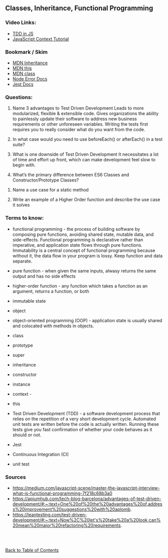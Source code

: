 ## Classes, Inheritance, Functional Programming

### Video Links:

- [TDD in JS](http://www.letscodejavascript.com/)
- [JavaScript Context Tutorial](https://www.youtube.com/watch?v=fjJoX9F_F5g)

### Bookmark / Skim

- [MDN Inheritance](https://developer.mozilla.org/en-US/docs/Web/JavaScript/Inheritance_and_the_prototype_chain)
- [MDN this](https://developer.mozilla.org/en-US/docs/Web/JavaScript/Reference/Operators/this)
- [MDN class](https://developer.mozilla.org/en-US/docs/Web/JavaScript/Reference/Classes)
- [Node Error Docs](https://nodejs.org/dist/latest-v6.x/docs/api/errors.html)
- [Jest Docs](https://jestjs.io/docs/en/getting-started)

### Questions:

1. Name 3 advantages to Test Driven Development
   Leads to more modularized, flexible & extensible code. Gives organizations the ability to painlessly update their software to address new business requirements or other unforeseen variables. Writing the tests first requires you to really consider what do you want from the code.

1. In what case would you need to use beforeEach() or afterEach() in a test suite?

1. What is one downside of Test Driven Development
   It necessitates a lot of time and effort up front, which can make development feel slow to begin with.

1. What’s the primary difference between ES6 Classes and Constructor/Prototype Classes?

1) Name a use case for a static method

1) Write an example of a Higher Order function and describe the use case it solves

### Terms to know:

- functional programming - the process of building software by composing pure functions, avoiding shared state, mutable data, and side-effects. Functional programming is declarative rather than imperative, and application state flows through pure functions. Immutability is a central concept of functional programming because without it, the data flow in your program is lossy. Keep function and data separate.

- pure function - when given the same inputs, alwasy returns the same output and has no side effects

- higher-order function - any function which takes a function as an argument, returns a function, or both

- immutable state

- object

- object-oriented programming (OOP) - application state is usually shared and colocated with methods in objects.
- class

- prototype

- super

- inheritance

- constructor

- instance

- context -

- this

- Test Driven Development (TDD) - a software development process that relies on the repetition of a very short development cycle. Automated unit tests are written before the code is actually written. Running these tests give you fast confirmation of whether your code behaves as it should or not.

- Jest

- Continuous Integration (CI)

- unit test

### Sources

- https://medium.com/javascript-scene/master-the-javascript-interview-what-is-functional-programming-7f218c68b3a0
- https://apiumhub.com/tech-blog-barcelona/advantages-of-test-driven-development/#:~:text=One%20of%20the%20advantages%20of,address%20improvement%20suggestions%20with%20aplomb.
- https://leantesting.com/test-driven-development/#:~:text=Now%2C%20let's%20take%20a%20look,can%20mean%20major%20refactoring%20requirements.

<br>
<br>

[Back to Table of Contents](README.md)
